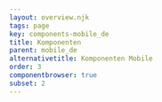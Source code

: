 ```yaml
---
layout: overview.njk
tags: page
key: components-mobile_de
title: Komponenten
parent: mobile_de
alternativetitle: Komponenten Mobile
order: 3
componentbrowser: true
subset: 2
---
```

